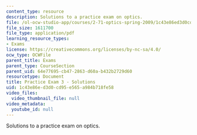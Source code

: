 ```yaml
---
content_type: resource
description: Solutions to a practice exam on optics.
file: /ol-ocw-studio-app/courses/2-71-optics-spring-2009/1c43e86ed3d0cd95e565a984b718fe58_MIT2_71S09_practice3_sol.pdf
file_size: 1611700
file_type: application/pdf
learning_resource_types:
- Exams
license: https://creativecommons.org/licenses/by-nc-sa/4.0/
ocw_type: OCWFile
parent_title: Exams
parent_type: CourseSection
parent_uid: 64e77695-cb47-2863-d60a-b432b2729d60
resourcetype: Document
title: Practice Exam 3 - Solutions
uid: 1c43e86e-d3d0-cd95-e565-a984b718fe58
video_files:
  video_thumbnail_file: null
video_metadata:
  youtube_id: null
---
```

Solutions to a practice exam on optics.
